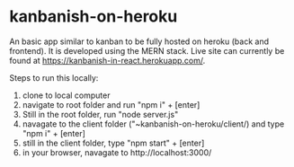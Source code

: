 # kanbanish-on-heroku
An basic app similar to kanban to be fully hosted on heroku (back and frontend). It is developed using the MERN stack. Live site can currently be found at https://kanbanish-in-react.herokuapp.com/. 

Steps to run this locally:
1) clone to local computer
2) navigate to root folder and run "npm i" + [enter]
3) Still in the root folder, run "node server.js"
4) navagate to the client folder ("~kanbanish-on-heroku/client/) and type "npm i" + [enter]
5) still in the client folder, type "npm start" + [enter]
6) in your browser, navagate to http://localhost:3000/
